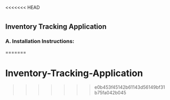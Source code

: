 <<<<<<< HEAD
#   
##  Inventory Tracking Application
### A. Installation Instructions:


=======
# Inventory-Tracking-Application
>>>>>>> e0b453f45142b61143d56149bf31b75fa042b045
